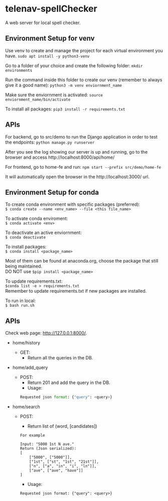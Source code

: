 # telenav-spellChecker

A web server for local spell checker. 


## Environment Setup for venv

Use venv to create and manage the project for each virtual environment you have.
`sudo apt install -y python3-venv`

Go to a folder of your choice and create the following folder:
`mkdir environments`

Run the command inside this folder to create our venv (remember to always give it a good name):
`python3 -m venv enviornment_name`

Make sure the enviornment is activated:
`source enviornment_name/bin/activate`

To install all packages: 
`pip3 install -r requirements.txt`

## APIs
For backend, go to src/demo to run the Django application in order to test the endpoints:
`python manage.py runserver`

After you see the log showing our server is up and running, go to the browser and access http://localhost:8000/api/home/

For frontend, go to home-fe and run:
`npm start --prefix src/demo/home-fe`

It will automatically open the browser in the http://localhost:3000/ url. 



## Environment Setup for conda
To create conda environment with specific packages (preferred):  
`$ conda create --name <env_name> --file <this file_name>`  

To activate conda enviroment:  
`$ conda activate <env>`

To deactivate an active enviornment:  
`$ conda deactivate`

To install packages:  
`$ conda install <package_name>`

Most of them can be found at anaconda.org, choose the package that still being maintained.  
DO NOT use `$pip install <package_name>`

To update requirements.txt:  
`$conda list -e > requirements.txt`  
Remember to update requirements.txt if new packages are installed.  

To run in local:  
`$ bash run.sh`

## APIs

Check web page: http://127.0.0.1:8000/.

* home/history
    * GET:
        * Return all the queries in the DB.

* home/add_query
    * POST:
        * Return 201 and add the query in the DB.
        * Usage:  
        ```py
        Requested json format: {"query": <query>}
        ```

* home/search
    * POST:
        * Return list of (word, [candidates])
        ```
        For example

        Input: "5000 1st N ave."
        Return (Json serialized): 
        [
            ["5000", ["5000"]],
            ["1st", ["st", "1st", "21st"]],
            ["n", ["a", "in", "i", "ln"]],
            ["ave", ["ave", "have"]]
        ]
        ```

        * Usage:  
        ```
        Requested json format: {"query": <query>}
